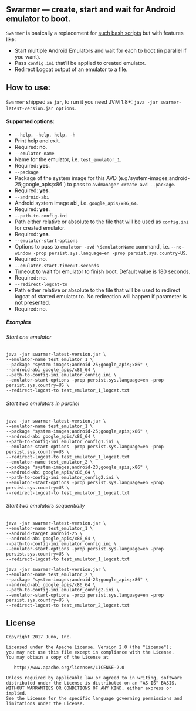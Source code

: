 ## Swarmer — create, start and wait for Android emulator to boot.

`Swarmer` is basically a replacement for [such bash scripts](https://github.com/travis-ci/travis-cookbooks/blob/master/community-cookbooks/android-sdk/files/default/android-wait-for-emulator) but with features like:

* Start multiple Android Emulators and wait for each to boot (in parallel if you want).
* Pass `config.ini` that'll be applied to created emulator.
* Redirect Logcat output of an emulator to a file.

## How to use:

`Swarmer` shipped as `jar`, to run it you need JVM 1.8+: `java -jar swarmer-latest-version.jar options`.

#### Supported options:

* `--help, -help, help, -h`
 * Print help and exit.
 * Required: no.
* `--emulator-name`
 * Name for the emulator, i.e. `test_emulator_1`.
 * Required: **yes**.
* `--package`
 * Package of the system image for this AVD (e.g.'system-images;android-25;google_apis;x86') to pass to `avdmanager create avd --package`.
 * Required: **yes**.
* `--android-abi`
 * Android system image abi, i.e. `google_apis/x86_64`.
 * Required: **yes**.
* `--path-to-config-ini`
 * Path either relative or absolute to the file that will be used as `config.ini` for created emulator.
 * Required: **yes**.
* `--emulator-start-options`
 * Options to pass to `emulator -avd \$emulatorName` command, i.e. `--no-window -prop persist.sys.language=en -prop persist.sys.country=US`.
 * Required: no.
* `--emulator-start-timeout-seconds`
 * Timeout to wait for emulator to finish boot. Default value is 180 seconds.
 * Required: no.
* `--redirect-logcat-to`
 * Path either relative or absolute to the file that will be used to redirect logcat of started emulator to. No redirection will happen if parameter is not presented.
 * Required: no.

##### Examples

###### Start one emulator

```console
java -jar swarmer-latest-version.jar \
--emulator-name test_emulator_1 \
--package "system-images;android-25;google_apis;x86" \
--android-abi google_apis/x86_64 \
--path-to-config-ini emulator_config.ini \
--emulator-start-options -prop persist.sys.language=en -prop persist.sys.country=US \
--redirect-logcat-to test_emulator_1_logcat.txt
```

###### Start two emulators in parallel

```console
java -jar swarmer-latest-version.jar \
--emulator-name test_emulator_1 \
--package "system-images;android-25;google_apis;x86" \
--android-abi google_apis/x86_64 \
--path-to-config-ini emulator_config1.ini \
--emulator-start-options -prop persist.sys.language=en -prop persist.sys.country=US \
--redirect-logcat-to test_emulator_1_logcat.txt
--emulator-name test_emulator_2 \
--package "system-images;android-23;google_apis;x86" \
--android-abi google_apis/x86_64 \
--path-to-config-ini emulator_config2.ini \
--emulator-start-options -prop persist.sys.language=en -prop persist.sys.country=US \
--redirect-logcat-to test_emulator_2_logcat.txt
```

###### Start two emulators sequentially

```console
java -jar swarmer-latest-version.jar \
--emulator-name test_emulator_1 \
--android-target android-25 \
--android-abi google_apis/x86_64 \
--path-to-config-ini emulator_config.ini \
--emulator-start-options -prop persist.sys.language=en -prop persist.sys.country=US \
--redirect-logcat-to test_emulator_1_logcat.txt

java -jar swarmer-latest-version.jar \
--emulator-name test_emulator_2 \
--package "system-images;android-23;google_apis;x86" \
--android-abi google_apis/x86_64 \
--path-to-config-ini emulator_config2.ini \
--emulator-start-options -prop persist.sys.language=en -prop persist.sys.country=US \
--redirect-logcat-to test_emulator_2_logcat.txt
```

## License

```
Copyright 2017 Juno, Inc.

Licensed under the Apache License, Version 2.0 (the "License");
you may not use this file except in compliance with the License.
You may obtain a copy of the License at

   http://www.apache.org/licenses/LICENSE-2.0

Unless required by applicable law or agreed to in writing, software
distributed under the License is distributed on an "AS IS" BASIS,
WITHOUT WARRANTIES OR CONDITIONS OF ANY KIND, either express or implied.
See the License for the specific language governing permissions and
limitations under the License.
```

